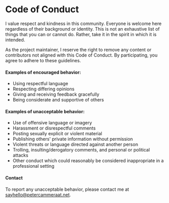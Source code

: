 # Code of Conduct

I value respect and kindness in this community. Everyone is welcome here regardless of their background or identity. 
This is not an exhaustive list of things that you can or cannot do. Rather, take it in the spirit in which it is intended.

As the project maintainer, I reserve the right to remove any content or contributors not aligned with this Code of Conduct. 
By participating, you agree to adhere to these guidelines.

#### Examples of encouraged behavior:
- Using respectful language
- Respecting differing opinions
- Giving and receiving feedback gracefully
- Being considerate and supportive of others

#### Examples of unacceptable behavior:
- Use of offensive language or imagery
- Harassment or disrespectful comments
- Posting sexually explicit or violent material
- Publishing others' private information without permission
- Violent threats or language directed against another person
- Trolling, insulting/derogatory comments, and personal or political attacks
- Other conduct which could reasonably be considered inappropriate in a professional setting

#### Contact
To report any unacceptable behavior, please contact me at [sayhello@petercammeraat.net](mailto:sayhello@petercammeraat.net).
